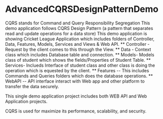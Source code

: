 # AdvancedCQRSDesignPatternDemo
CQRS stands for Command and Query Responsibility Segregation
This demo application follows CQRS Design Pattern (a pattern that separates read and update operations for a data store)
This demo application is showing Cricket League Application which includes folders of Controller, Data, Features, Models, Services and Views & Web API.
** Controller - Request by the client comes to this through the View.
** Data - Context class which includes Database table and connection.
** Models- Models class of student which shows the fields/Properties of Student Table.
** Services- Inclueds Interface of student class and other class is doing the operation which is equested by the client.
** Features -- This includes Commands and Queries folders which does the database operations.
** WebAPI -- API interface interact with Web app and other platform to transfer the data securely.

This single demo application project includes both WEB API and Web Application projects.

CQRS is used for maximize its performance, scalability, and security.
